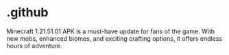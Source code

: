 # .github
Minecraft 1.21.51.01 APK is a must-have update for fans of the game. With new mobs, enhanced biomes, and exciting crafting options, it offers endless hours of adventure.
